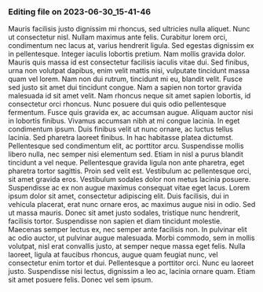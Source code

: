 

### Editing file on 2023-06-30_15-41-46

Mauris facilisis justo dignissim mi rhoncus, sed ultricies nulla aliquet. Nunc ut consectetur nisl. Nullam maximus ante felis. Curabitur lorem orci, condimentum nec lacus at, varius hendrerit ligula. Sed egestas dignissim ex in pellentesque. Integer iaculis lobortis pretium. Nam mollis gravida dolor. Mauris quis massa id est consectetur facilisis iaculis vitae dui. Sed finibus, urna non volutpat dapibus, enim velit mattis nisi, vulputate tincidunt massa quam vel lorem. Nam non dui rutrum, tincidunt mi eu, blandit velit.
Fusce sed justo sit amet dui tincidunt congue. Nam a sapien non tortor gravida malesuada id sit amet velit. Nam rhoncus neque sit amet sapien lobortis, id consectetur orci rhoncus. Nunc posuere dui quis odio pellentesque fermentum. Fusce quis gravida ex, ac accumsan augue. Aliquam auctor nisi in lobortis finibus. Vivamus accumsan nibh at mi congue lacinia. In eget condimentum ipsum. Duis finibus velit ut nunc ornare, ac luctus tellus lacinia. Sed pharetra laoreet finibus. In hac habitasse platea dictumst. Pellentesque sed condimentum elit, ac porttitor arcu. Suspendisse mollis libero nulla, nec semper nisi elementum sed.
Etiam in nisl a purus blandit tincidunt a vel neque. Pellentesque gravida ligula non ante pharetra, eget pharetra tortor sagittis. Proin sed velit est. Vestibulum ac pellentesque orci, sit amet gravida eros. Vestibulum sodales dolor non metus lacinia posuere. Suspendisse ac ex non augue maximus consequat vitae eget lacus. Lorem ipsum dolor sit amet, consectetur adipiscing elit. Duis facilisis, dui in vehicula placerat, erat nunc ornare eros, ac maximus augue nisi in odio. Sed ut massa mauris. Donec sit amet justo sodales, tristique nunc hendrerit, facilisis tortor.
Suspendisse non sapien et diam tincidunt molestie. Maecenas semper lectus ex, nec semper ante facilisis non. In pulvinar elit ac odio auctor, ut pulvinar augue malesuada. Morbi commodo, sem in mollis volutpat, nisl erat convallis justo, at semper neque massa eget felis. Nulla laoreet, ligula at faucibus rhoncus, augue quam feugiat nunc, vel consectetur enim tortor et dui. Pellentesque a porttitor orci. Nunc eu laoreet justo. Suspendisse nisi lectus, dignissim a leo ac, lacinia ornare quam. Etiam sit amet posuere felis. Donec vel sem ipsum.


